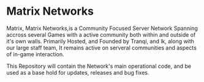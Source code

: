 # Matrix Networks

Matrix, Matrix Networks,is a Community Focused Server Network Spanning accross several Games with a active community both within and outside of it's own walls.
Primarily Hosted, and Founded by Tranqi, and lk, along with our large staff team, It remains active on serveral communities and aspects of in-game interaction.

This Repository will contain the Network's main operational code, and be used as a base hold for updates, releases and bug fixes.
 

